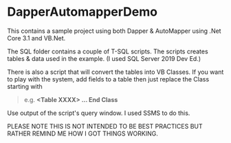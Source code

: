 # DapperAutomapperDemo

This contains a sample project using both Dapper & AutoMapper using .Net Core 3.1 and VB.Net.

The SQL folder contains a couple of T-SQL scripts. The scripts creates tables & data used in the example. (I used SQL Server 2019 Dev Ed.)

There is also a script that will convert the tables into VB Classes. If you want to play with the system, add fields to a table then just replace the Class starting with 
> e.g. **\<Table XXXX\> ... End Class**  

Use output of the script's query window. I used SSMS to do this.

PLEASE NOTE THIS IS NOT INTENDED TO BE BEST PRACTICES BUT RATHER REMIND ME HOW I GOT THINGS WORKING.
